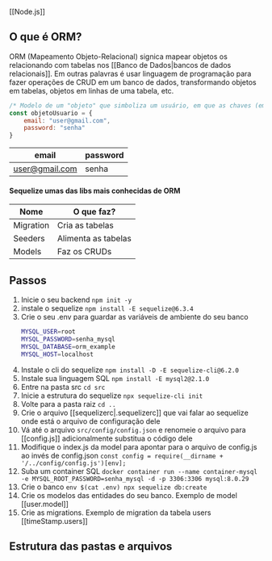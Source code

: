 [[Node.js]]
## O que é ORM?
ORM (Mapeamento Objeto-Relacional) signica mapear objetos os relacionando com tabelas nos [[Banco de Dados|bancos de dados relacionais]]. Em outras palavras é usar linguagem de programação para fazer operações de CRUD em um banco de dados, transformando objetos em tabelas, objetos em linhas de uma tabela, etc.
```js
/* Modelo de um "objeto" que simboliza um usuário, em que as chaves (email e password) são os cabeçalhos de uma tabela de usuários, enquanto que os valores (user@gmail.com e senha) são os dados da tabela */
const objetoUsuario = {
	email: "user@gmail.com",
	password: "senha"
}
```
| email |password|
|---|---|
|user@gmail.com|senha|
#### Sequelize umas das libs mais conhecidas de ORM
|    Nome   |    O que faz?       |
|    ---    |         ---         |
| Migration | Cria as tabelas     |
| Seeders   | Alimenta as tabelas |
| Models    | Faz os CRUDs        |
## Passos
1. Inicie o seu backend `npm init -y`
2. instale o sequelize `npm install -E sequelize@6.3.4`
3. Crie o seu .env para guardar as variáveis de ambiente do seu banco
	```bash
	MYSQL_USER=root
	MYSQL_PASSWORD=senha_mysql
	MYSQL_DATABASE=orm_example
	MYSQL_HOST=localhost
	```
4. Instale o cli do sequelize `npm install -D -E sequelize-cli@6.2.0`
5. Instale sua linguagem SQL `npm install -E mysql2@2.1.0`
6. Entre na pasta src `cd src`
7. Inicie a estrutura do sequelize `npx sequelize-cli init`
8. Volte para a pasta raiz `cd ..`
9. Crie o arquivo [[sequelizerc|.sequelizerc]] que vai falar ao sequelize onde está o arquivo de configuração dele
10. Vá até o arquivo `src/config/config.json` e renomeie o arquivo para [[config.js]] adicionalmente substitua o código dele
11. Modifique o index.js da model para apontar para o arquivo de config.js ao invés de config.json `const config = require(__dirname + '/../config/config.js')[env];`
12. Suba um container SQL 
	`docker container run --name container-mysql -e MYSQL_ROOT_PASSWORD=senha_mysql -d -p 3306:3306 mysql:8.0.29`
13. Crie o banco `env $(cat .env) npx sequelize db:create`
14. Crie os modelos das entidades do seu banco. Exemplo de model [[user.model]]
15. Crie as migrations. Exemplo de migration da tabela users [[timeStamp.users]]
## Estrutura das pastas e arquivos